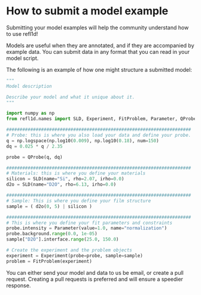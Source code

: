 
How to submit a model example
=============================

Submitting your model examples will help the community understand how
to use refl1d!

Models are useful when they are annotated, and if they are accompanied by example data. You can submit data in any format that you can read in your model script.

The following is an example of how one might structure a submitted model:

```python
"""
Model description

Describe your model and what it unique about it.
"""

import numpy as np
from refl1d.names import SLD, Experiment, FitProblem, Parameter, QProbe

#####################################################################
# Probe: this is where you also load your data and define your probe.
q = np.logspace(np.log10(0.009), np.log10(0.18), num=150)
dq = 0.025 * q / 2.35

probe = QProbe(q, dq)

#####################################################################
# Materials: this is where you define your materials
silicon = SLD(name="Si", rho=2.07, irho=0.0)
d2o = SLD(name="D2O", rho=6.13, irho=0.0)

#####################################################################
# Sample: This is where you define your film structure
sample = ( d2o(0, 5) | silicon )

#####################################################################
# This is where you define your fit parameters and constraints
probe.intensity = Parameter(value=1.0, name="normalization")
probe.background.range(0.0, 1e-05)
sample["D2O"].interface.range(25.0, 150.0)

# Create the experiment and the problem objects
experiment = Experiment(probe=probe, sample=sample)
problem = FitProblem(experiment)
```

You can either send your model and data to us be email, or create
a pull request. Creating a pull requests is preferred and will ensure
a speedier response.
